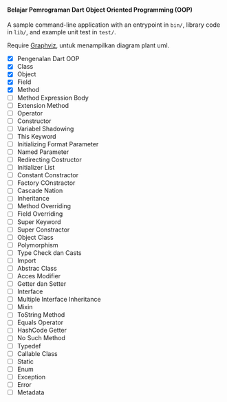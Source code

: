 #### Belajar Pemrograman Dart Object Oriented Programming (OOP)
A sample command-line application with an entrypoint in `bin/`, library code
in `lib/`, and example unit test in `test/`.

Require [Graphviz](https://plantuml.com/en-dark/graphviz-dot), untuk menampilkan diagram plant uml.

- [X] Pengenalan Dart OOP
- [X] Class
- [X] Object
- [X] Field
- [X] Method
- [ ] Method Expression Body
- [ ] Extension Method
- [ ] Operator
- [ ] Constructor
- [ ] Variabel Shadowing
- [ ] This Keyword
- [ ] Initializing Format Parameter
- [ ] Named Parameter
- [ ] Redirecting Costructor
- [ ] Initializer List
- [ ] Constant Constractor
- [ ] Factory COnstractor
- [ ] Cascade Nation
- [ ] Inheritance
- [ ] Method Overriding
- [ ] Field Overriding
- [ ] Super Keyword
- [ ] Super Constractor
- [ ] Object Class
- [ ] Polymorphism
- [ ] Type Check dan Casts
- [ ] Import
- [ ] Abstrac Class
- [ ] Acces Modifier
- [ ] Getter dan Setter
- [ ] Interface
- [ ] Multiple Interface Inheritance
- [ ] Mixin
- [ ] ToString Method
- [ ] Equals Operator
- [ ] HashCode Getter
- [ ] No Such Method
- [ ] Typedef
- [ ] Callable Class
- [ ] Static
- [ ] Enum
- [ ] Exception
- [ ] Error
- [ ] Metadata